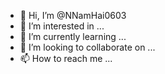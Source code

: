 - 👋 Hi, I’m @NNamHai0603
- 👀 I’m interested in ...
- 🌱 I’m currently learning ...
- 💞️ I’m looking to collaborate on ...
- 📫 How to reach me ...

<!---
NNamHai0603/NNamHai0603 is a ✨ special ✨ repository because its `README.md` (this file) appears on your GitHub profile.
You can click the Preview link to take a look at your changes.
--->
